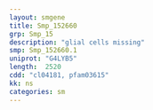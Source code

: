 ```yaml
---
layout: smgene
title: Smp_152660
grp: Smp_15
description: "glial cells missing"
smp: Smp_152660.1
uniprot: "G4LYB5"
length:  2520
cdd: "cl04181, pfam03615"
kk: ns
categories: sm
---
```

